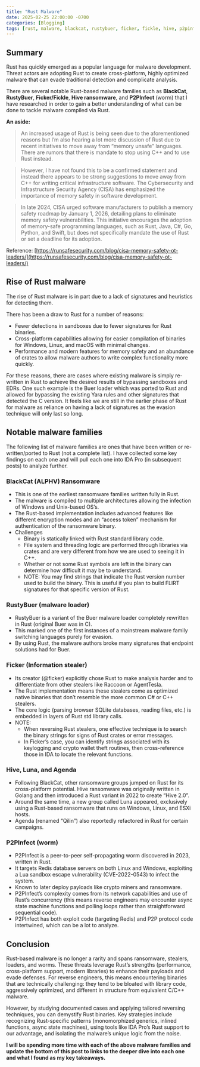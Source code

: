 ```yaml
---
title: "Rust Malware"
date: 2025-02-25 22:00:00 -0700
categories: [Blogging]
tags: [rust, malware, blackcat, rustybuer, ficker, fickle, hive, p2pinfect]
---
```


## Summary
Rust has quickly emerged as a popular language for malware development. Threat actors are adopting Rust to create cross-platform, highly optimized malware that can evade traditional detection and complicate analysis.

There are several notable Rust-based malware families such as **BlackCat**, **RustyBuer**, **Ficker/Fickle**, **Hive ransomware**, and **P2PInfect** (worm) that I have researched in order to gain a better understanding of what can be done to tackle malware compiled via Rust.

**An aside:**
>An increased usage of Rust is being seen due to the aforementioned reasons but I’m also hearing a lot more discussion of Rust due to recent initiatives to move away from “memory unsafe” languages.  There are rumors that there is mandate to stop using C++ and to use Rust instead.  

>However, I have not found this to be a confirmed statement and instead there appears to be strong suggestions to move away from C++ for writing critical infrastructure software.  The Cybersecurity and Infrastructure Security Agency (CISA) has emphasized the importance of memory safety in software development. 

>In late 2024, CISA urged software manufacturers to publish a memory safety roadmap by January 1, 2026, detailing plans to eliminate memory safety vulnerabilities. This initiative encourages the adoption of memory-safe programming languages, such as Rust, Java, C#, Go, Python, and Swift, but does not specifically mandate the use of Rust or set a deadline for its adoption.

Reference: [https://runsafesecurity.com/blog/cisa-memory-safety-ot-leaders/](https://runsafesecurity.com/blog/cisa-memory-safety-ot-leaders/)


## Rise of Rust malware
The rise of Rust malware is in part due to a lack of signatures and heuristics for detecting them. 

There has been a draw to Rust for a number of reasons:
* Fewer detections in sandboxes due to fewer signatures for Rust binaries.
* Cross-platform capabilities allowing for easier compilation of binaries for Windows, Linux, and macOS with minimal changes.
* Performance and modern features for memory safety and an abundance of crates to allow malware authors to write complex functionality more quickly.

For these reasons, there are cases where existing malware is simply re-written in Rust to achieve the desired results of bypassing sandboxes and EDRs.  One such example is the Buer loader which was ported to Rust and allowed for bypassing the existing Yara rules and other signatures that detected the C version.  It feels like we are still in the earlier phase of Rust for malware as reliance on having a lack of signatures as the evasion technique will only last so long.

## Notable malware families
The following list of malware families are ones that have been written or re-written/ported to Rust (not a complete list).  I have collected some key findings on each one and will pull each one into IDA Pro (in subsequent posts) to analyze further.

### BlackCat (ALPHV) Ransomware
* This is one of the earliest ransomware families written fully in Rust.
* The malware is compiled to multiple architectures allowing the infection of Windows and Unix-based OS’s.
* The Rust-based implementation includes advanced features like different encryption modes and an “access token” mechanism for authentication of the ransomware binary.
* Challenges
  * Binary is statically linked with Rust standard library code.
  * File system and threading logic are performed through libraries via crates and are very different from how we are used to seeing it in C++.
  * Whether or not some Rust symbols are left in the binary can determine how difficult it may be to understand.
  * NOTE: You may find strings that indicate the Rust version number used to build the binary.  This is useful if you plan to build FLIRT signatures for that specific version of Rust.

### RustyBuer (malware loader)
* RustyBuer is a variant of the Buer malware loader completely rewritten in Rust (original Buer was in C).
* This marked one of the first instances of a mainstream malware family switching languages purely for evasion.
* By using Rust, the malware authors broke many signatures that endpoint solutions had for Buer.

### Ficker (Information stealer)
* Its creator (@ficker) explicitly chose Rust to make analysis harder and to differentiate from other stealers like Raccoon or AgentTesla.
* The Rust implementation means these stealers come as optimized native binaries that don’t resemble the more common C# or C++ stealers.
* The core logic (parsing browser SQLite databases, reading files, etc.) is embedded in layers of Rust std library calls.
* NOTE:
  * When reversing Rust stealers, one effective technique is to search the binary strings for signs of Rust crates or error messages.
  * In Ficker’s case, you can identify strings associated with its keylogging and crypto wallet theft routines, then cross-reference those in IDA to locate the relevant functions.

### Hive, Luna, and Agenda
* Following BlackCat, other ransomware groups jumped on Rust for its cross-platform potential. Hive ransomware was originally written in Golang and then introduced a Rust variant in 2022 to create “Hive 2.0”.
* Around the same time, a new group called Luna appeared, exclusively using a Rust-based ransomware that runs on Windows, Linux, and ESXi hosts.
* Agenda (renamed “Qilin”) also reportedly refactored in Rust for certain campaigns.

### P2PInfect (worm)
* P2PInfect is a peer-to-peer self-propagating worm discovered in 2023, written in Rust.
* It targets Redis database servers on both Linux and Windows, exploiting a Lua sandbox escape vulnerability (CVE-2022-0543) to infect the system.
* Known to later deploy payloads like crypto miners and ransomware.
* P2PInfect’s complexity comes from its network capabilities and use of Rust’s concurrency (this means reverse engineers may encounter async state machine functions and polling loops rather than straightforward sequential code).
* P2PInfect has both exploit code (targeting Redis) and P2P protocol code intertwined, which can be a lot to analyze.

## Conclusion
Rust-based malware is no longer a rarity and spans ransomware, stealers, loaders, and worms. These threats leverage Rust’s strengths (performance, cross-platform support, modern libraries) to enhance their payloads and evade defenses. For reverse engineers, this means encountering binaries that are technically challenging: they tend to be bloated with library code, aggressively optimized, and different in structure from equivalent C/C++ malware.

However, by studying documented cases and applying tailored reversing techniques, you can demystify Rust binaries. Key strategies include recognizing Rust-specific patterns (monomorphized generics, inlined functions, async state machines), using tools like IDA Pro’s Rust support to our advantage, and isolating the malware’s unique logic from the noise.

**I will be spending more time with each of the above malware families and update the bottom of this post to links to the deeper dive into each one and what I found as my key takeaways.**
